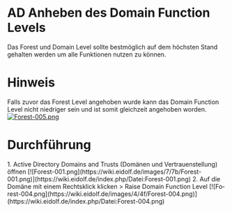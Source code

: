 # AD Anheben des Domain Function Levels

Das Forest und Domain Level sollte bestmöglich auf dem höchsten Stand gehalten werden um alle Funktionen nutzen zu können.

# <span class="mw-headline" id="bkmrk-hinweis-1">Hinweis</span>

Falls zuvor das Forest Level angehoben wurde kann das Domain Function Level nicht niedriger sein und ist somit gleichzeit angehoben worden.  
[![Forest-005.png](https://wiki.eidolf.de/images/2/27/Forest-005.png)](https://wiki.eidolf.de/index.php/Datei:Forest-005.png)

# <span id="bkmrk-"></span><span class="mw-headline" id="bkmrk-durchf%C3%BChrung-1">Durchführung</span>

<div class="vector-body" id="bkmrk-active-directory-dom"><div class="mw-body-content mw-content-ltr" dir="ltr" id="bkmrk-active-directory-dom-1" lang="de"><div class="mw-parser-output">1. Active Directory Domains and Trusts (Domänen und Vertrauenstellung) öffnen  
    [![Forest-001.png](https://wiki.eidolf.de/images/7/7b/Forest-001.png)](https://wiki.eidolf.de/index.php/Datei:Forest-001.png)
2. Auf die Domäne mit einem Rechtsklick klicken &gt; Raise Domain Function Level  
    [![Forest-004.png](https://wiki.eidolf.de/images/4/4f/Forest-004.png)](https://wiki.eidolf.de/index.php/Datei:Forest-004.png)

</div></div></div>